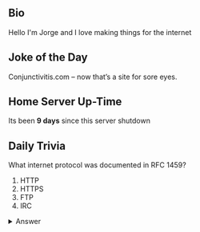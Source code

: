## Bio

Hello I'm Jorge and I love making things for the internet

## Joke of the Day

Conjunctivitis.com – now that’s a site for sore eyes.

## Home Server Up-Time

Its been **9 days** since this server shutdown


## Daily Trivia

What internet protocol was documented in RFC 1459?
 1. HTTP
 2. HTTPS
 3. FTP
 4. IRC

<details>
  <summary>Answer</summary>
  IRC
</details>
